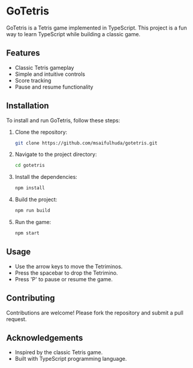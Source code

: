 # GoTetris

GoTetris is a Tetris game implemented in TypeScript. This project is a fun way to learn TypeScript while building a classic game.

## Features

- Classic Tetris gameplay
- Simple and intuitive controls
- Score tracking
- Pause and resume functionality

## Installation

To install and run GoTetris, follow these steps:

1. Clone the repository:
    ```sh
    git clone https://github.com/msaifulhuda/gotetris.git
    ```
2. Navigate to the project directory:
    ```sh
    cd gotetris
    ```
3. Install the dependencies:
    ```sh
    npm install
    ```
4. Build the project:
    ```sh
    npm run build
    ```
5. Run the game:
    ```sh
    npm start
    ```

## Usage

- Use the arrow keys to move the Tetriminos.
- Press the spacebar to drop the Tetrimino.
- Press 'P' to pause or resume the game.

## Contributing

Contributions are welcome! Please fork the repository and submit a pull request.

## Acknowledgements

- Inspired by the classic Tetris game.
- Built with TypeScript programming language.


